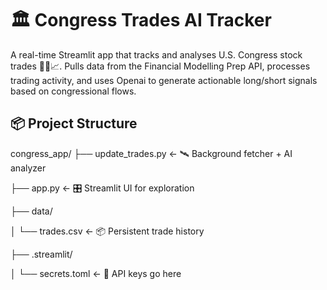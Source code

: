 # 🏛️ Congress Trades AI Tracker

A real-time Streamlit app that tracks and analyses U.S. Congress stock trades 🧑‍⚖️📈. Pulls data from the Financial Modelling Prep API, processes trading activity, and uses Openai to generate actionable long/short signals based on congressional flows.

## 📦 Project Structure


congress_app/
├── update_trades.py        ← 🛰️ Background fetcher + AI analyzer

├── app.py                  ← 🎛️ Streamlit UI for exploration

├── data/

│   └── trades.csv          ← 📦 Persistent trade history

├── .streamlit/

│   └── secrets.toml        ← 🔐 API keys go here
